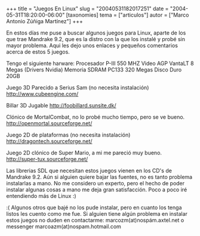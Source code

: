 +++
title = "Juegos En Linux"
slug = "20040531182017251"
date = "2004-05-31T18:20:00-06:00"
[taxonomies]
tema = ["articulos"]
autor = ["Marco Antonio Zúñiga Martínez"]
+++

En estos días me puse a buscar algunos juegos para Linux, aparte de los
que trae Mandrake 9.2, que es la distro con la que los instalé y probé
sin mayor problema. Aqui les dejo unos enlaces y pequeños comentarios
acerca de estos 5 juegos.

<!-- more -->
Tengo el siguiente harware: Procesador P-III 550 MHZ Video AGP VantaLT 8
Megas (Drivers Nvidia) Memoria SDRAM PC133 320 Megas Disco Duro 20GB

Juego 3D Parecido a Serius Sam (no necesita instalación)
<http://www.cubeengine.com/>

Billar 3D Jugable <http://foobillard.sunsite.dk/>

Clónico de MortalCombat, no lo probé mucho tiempo, pero se ve bueno.
<http://openmortal.sourceforge.net/>

Juego 2D de plataformas (no necesita instalación)
<http://dragontech.sourceforge.net/>

Juego 2D clónico de Super Mario, a mi me pareció muy bueno.
<http://super-tux.sourceforge.net/>

Las librerias SDL que necesitan estos juegos vienen en los CD's de
Mandrake 9.2. Aún si alguien quiere bajar las fuentes, no es tanto
problema instalarlas a mano. No me considero un experto, pero el hecho
de poder instalar algunas cosas a mano me deja gran satisfacción. Poco a
poco iré entendiendo más de Linux :)

:( Algunos otros que bajé no los pude instalar, pero en cuanto los tenga
listos les cuento como me fue. Si alguien tiene algún problema en
instalar estos juegos no duden en contactarme:
marcozm(at)nospám.axtel.net o messenger marcoazm(at)nospam.hotmail.com
